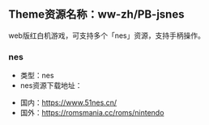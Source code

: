 ## Theme资源名称：ww-zh/PB-jsnes
web版红白机游戏，可支持多个「nes」资源，支持手柄操作。

### nes
* 类型：nes
* nes资源下载地址：
- 国内：https://www.51nes.cn/
- 国外：https://romsmania.cc/roms/nintendo


